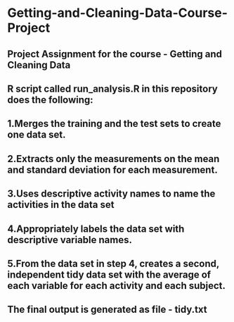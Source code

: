 # Getting-and-Cleaning-Data-Course-Project

## Project Assignment for the course - Getting and Cleaning Data

## R script called run_analysis.R in this repository does the following:

## 1.Merges the training and the test sets to create one data set.

## 2.Extracts only the measurements on the mean and standard deviation for each measurement. 

## 3.Uses descriptive activity names to name the activities in the data set

## 4.Appropriately labels the data set with descriptive variable names. 

## 5.From the data set in step 4, creates a second, independent tidy data set with the average of each variable for each activity and each subject.

## The final output is generated as file - tidy.txt
